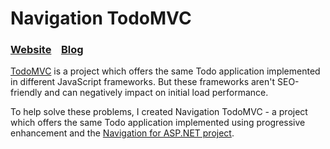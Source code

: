 # Navigation TodoMVC

### [Website](http://navigationtodomvc.azurewebsites.net/)&nbsp;&nbsp;&nbsp;&nbsp;[Blog](http://navigation4asp.net/)

[TodoMVC](https://github.com/tastejs/todomvc) is a project which offers the same Todo application implemented in different JavaScript frameworks. But these frameworks aren't SEO-friendly and can negatively impact on initial load performance.

To help solve these problems, I created Navigation TodoMVC - a project which offers the same Todo application implemented using progressive enhancement and the [Navigation for ASP.NET project](http://navigation.codeplex.com/).

